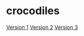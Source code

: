 # crocodiles
[Version 1](https://rebekaheleonard.github.io/crocodiles/crocodiles-1.html)
[Version 2](https://rebekaheleonard.github.io/crocodiles/crocodiles-2.html)
[Version 3](https://rebekaheleonard.github.io/crocodiles/crocodiles-3.html)